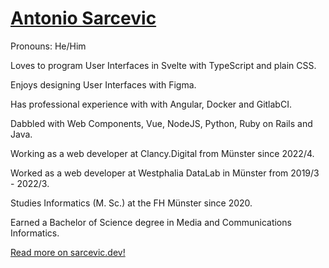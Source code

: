 # [Antonio Sarcevic](https://www.sarcevic.dev/)

Pronouns: He/Him

Loves to program User Interfaces in Svelte with TypeScript and plain CSS.

Enjoys designing User Interfaces with Figma.

Has professional experience with with Angular, Docker and GitlabCI.

Dabbled with Web Components, Vue, NodeJS, Python, Ruby on Rails and Java.

Working as a web developer at Clancy.Digital from Münster since 2022/4.

Worked as a web developer at Westphalia DataLab in Münster from 2019/3 - 2022/3.

Studies Informatics (M. Sc.) at the FH Münster since 2020.

Earned a Bachelor of Science degree in Media and Communications Informatics. 

[Read more on sarcevic.dev!](https://www.sarcevic.dev/)
